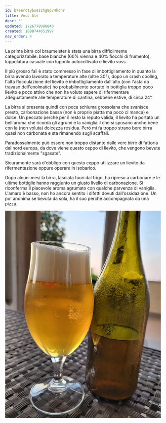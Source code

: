 ```yaml
---
id: b7eerctybsezzhg8p74kcnr
title: Voss Ale
desc: ''
updated: 1726778086840
created: 1688744651997
nav_order: 4
---
```

La prima birra col braumeister è stata una birra difficilmente categorizzabile: base blanche (60% vienna e 40% fiocchi di frumento), luppolatura casuale con luppolo autocoltivato e lievito voss.

Il più grosso fail è stato commesso in fase di imbottigliamento in quanto la birra avendo lavorato a temperature alte (oltre 30°), dopo un crash cooling, l'alta flocculazione del lievito e imbottigliamento dall'alto (con l'asta da travaso dell'enolmatic) ho probabilmente portato in bottiglia troppo poco lievito e poco attivo che non ha voluto sapere di rifermentare adeguatamente alle temperature di cantina, sebbene estive, di circa 24°.

La birra si presenta quindi con poca schiuma grossolana che svanisce presto, carbonazione bassa (non è proprio piatta ma poco ci manca) e dolce. Un peccato perché per il resto la reputo valida, il lievito ha portato un bell'aroma che ricorda gli agrumi e la vaniglia il che si sposano anche bene con la (non voluta) dolcezza residua. Però mi fa troppo strano bere birra quasi non carbonata e sta rimanendo sugli scaffali.

Paradossalmente può essere non troppo distante dalle vere birre di fattoria del nord europa, da dove viene questo ceppo di lievito, che vengono bevute tradizionalmente "sgasate".

Sicuramente sarà d'obbligo con questo ceppo utilizzare un lievito da rifermentazione oppure operare in isobarico.

Dopo alcuni mesi la birra, lasciata fuori dal frigo, ha ripreso a carbonare e le ultime bottiglie hanno raggiunto un giusto livello di carbonazione. Si riconferma il piacevole aroma agrumato con qualche parvenza di vaniglia. L'amaro è basso, non ho ancora sentito i difetti dovuti dall'ossidazione. Un po' anonima se bevuta da sola, ha il suo perché accompagnata da una pizza.

![vossale](./assets/images/2024-09-19-22-34-35.png)
